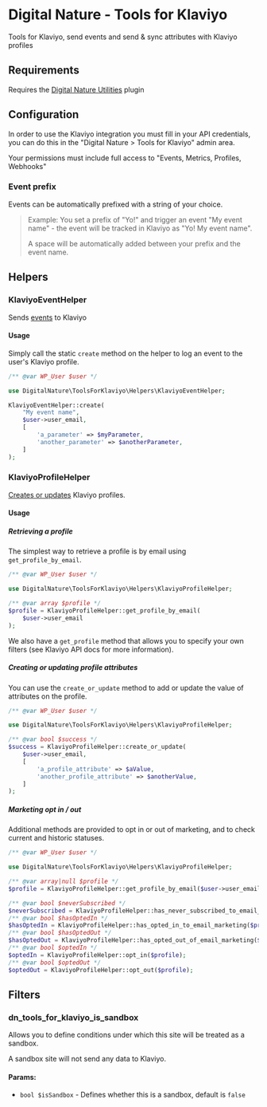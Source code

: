 # Digital Nature - Tools for Klaviyo
Tools for Klaviyo, send events and send & sync attributes with Klaviyo profiles

## Requirements
Requires the [Digital Nature Utilities](https://github.com/Digital-Nature-LTD/wordpress-plugin-utilities) plugin


## Configuration
In order to use the Klaviyo integration you must fill in your API credentials, you can do this in the "Digital Nature > Tools for Klaviyo" admin area.

Your permissions must include full access to "Events, Metrics, Profiles, Webhooks"

### Event prefix
Events can be automatically prefixed with a string of your choice.

> Example: You set a prefix of "Yo!" and trigger an event "My event name" - the event will be tracked in Klaviyo as "Yo! My event name".
> 
> A space will be automatically added between your prefix and the event name. 

## Helpers
### KlaviyoEventHelper
Sends [events](https://developers.klaviyo.com/en/reference/create_event) to Klaviyo

#### Usage
Simply call the static `create` method on the helper to log an event to the user's Klaviyo profile.

```php
/** @var WP_User $user */

use DigitalNature\ToolsForKlaviyo\Helpers\KlaviyoEventHelper;

KlaviyoEventHelper::create(
    "My event name",
    $user->user_email,
    [
        'a_parameter' => $myParameter,
        'another_parameter' => $anotherParameter,
    ]
);
```

### KlaviyoProfileHelper
[Creates or updates](https://developers.klaviyo.com/en/reference/create_or_update_profile) Klaviyo profiles.

#### Usage

##### Retrieving a profile
The simplest way to retrieve a profile is by email using `get_profile_by_email`.

```php
/** @var WP_User $user */

use DigitalNature\ToolsForKlaviyo\Helpers\KlaviyoProfileHelper;

/** @var array $profile */
$profile = KlaviyoProfileHelper::get_profile_by_email(
    $user->user_email
);
```

We also have a `get_profile` method that allows you to specify your own filters (see Klaviyo API docs for more information).

##### Creating or updating profile attributes
You can use the `create_or_update` method to add or update the value of attributes on the profile.

```php
/** @var WP_User $user */

use DigitalNature\ToolsForKlaviyo\Helpers\KlaviyoProfileHelper;

/** @var bool $success */
$success = KlaviyoProfileHelper::create_or_update(
    $user->user_email,
    [
        'a_profile_attribute' => $aValue,
        'another_profile_attribute' => $anotherValue,
    ]
);
```

##### Marketing opt in / out
Additional methods are provided to opt in or out of marketing, and to check current and historic statuses.

```php
/** @var WP_User $user */

use DigitalNature\ToolsForKlaviyo\Helpers\KlaviyoProfileHelper;

/** @var array|null $profile */
$profile = KlaviyoProfileHelper::get_profile_by_email($user->user_email);

/** @var bool $neverSubscribed */
$neverSubscribed = KlaviyoProfileHelper::has_never_subscribed_to_email_marketing($profile);
/** @var bool $hasOptedIn */
$hasOptedIn = KlaviyoProfileHelper::has_opted_in_to_email_marketing($profile);
/** @var bool $hasOptedOut */
$hasOptedOut = KlaviyoProfileHelper::has_opted_out_of_email_marketing($profile);
/** @var bool $optedIn */
$optedIn = KlaviyoProfileHelper::opt_in($profile);
/** @var bool $optedOut */
$optedOut = KlaviyoProfileHelper::opt_out($profile);
```



## Filters
### dn_tools_for_klaviyo_is_sandbox
Allows you to define conditions under which this site will be treated as a sandbox.

A sandbox site will not send any data to Klaviyo.

#### Params:
- `bool $isSandbox` - Defines whether this is a sandbox, default is `false`
